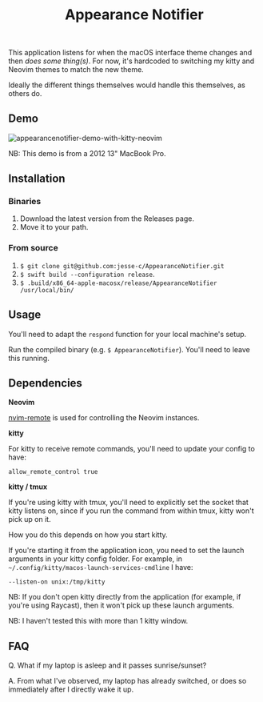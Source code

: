 <div align='center'>
  <h1>Appearance Notifier</h1><br>
</div>

This application listens for when the macOS interface theme changes and then _does some thing(s)_. For now, it's hardcoded to switching my kitty and Neovim themes to match the new theme.

Ideally the different things themselves would handle this themselves, as others do.

## Demo

![appearancenotifier-demo-with-kitty-neovim](https://user-images.githubusercontent.com/1405676/121757359-d2b42700-cb0c-11eb-8db1-47d91aa5196c.gif)

NB: This demo is from a 2012 13" MacBook Pro.

## Installation

### Binaries

1. Download the latest version from the Releases page.
2. Move it to your path.

### From source

1. `$ git clone git@github.com:jesse-c/AppearanceNotifier.git`
2. `$ swift build --configuration release`.
3. `$ .build/x86_64-apple-macosx/release/AppearanceNotifier /usr/local/bin/`

## Usage

You'll need to adapt the `respond` function for your local machine's setup.

Run the compiled binary (e.g. `$ AppearanceNotifier`). You'll need to leave this running.

## Dependencies

**Neovim**

[nvim-remote](https://github.com/mhinz/neovim-remote) is used for controlling the Neovim instances.

**kitty**

For kitty to receive remote commands, you'll need to update your config to have:

```
allow_remote_control true
```

**kitty / tmux**

If you're using kitty with tmux, you'll need to explicitly set the socket that kitty listens on, since if you run the command from within tmux, kitty won't pick up on it.

How you do this depends on how you start kitty.

If you're starting it from the application icon, you need to set the launch arguments in your kitty config folder. For example, in `~/.config/kitty/macos-launch-services-cmdline` I have:

```
--listen-on unix:/tmp/kitty
```

NB: If you don't open kitty directly from the application (for example, if you're using Raycast), then it won't pick up these launch arguments.

NB: I haven't tested this with more than 1 kitty window.

## FAQ

Q. What if my laptop is asleep and it passes sunrise/sunset?

A. From what I've observed, my laptop has already switched, or does so immediately after I directly wake it up.
